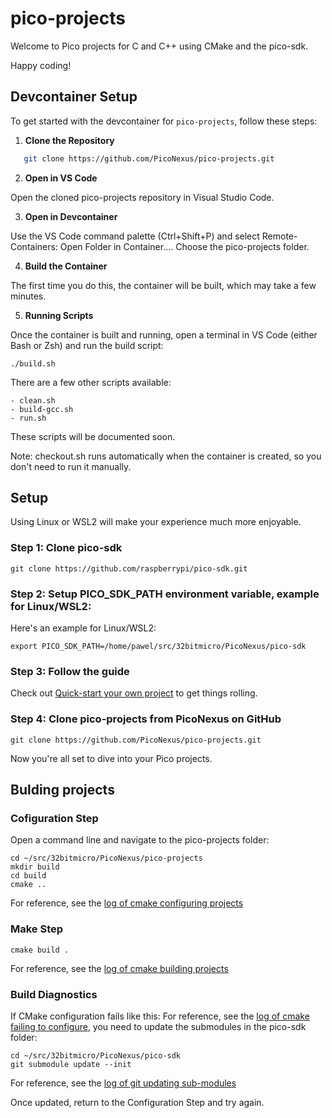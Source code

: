 # pico-projects

Welcome to Pico projects for C and C++ using CMake and the pico-sdk.

Happy coding!

## Devcontainer Setup

To get started with the devcontainer for `pico-projects`, follow these steps:

1. **Clone the Repository**

```bash
   git clone https://github.com/PicoNexus/pico-projects.git
```

2. **Open in VS Code**

Open the cloned pico-projects repository in Visual Studio Code.

3. **Open in Devcontainer**

Use the VS Code command palette (Ctrl+Shift+P) and select Remote-Containers: Open Folder in Container.... Choose the pico-projects folder.

4. **Build the Container**

The first time you do this, the container will be built, which may take a few minutes.

5. **Running Scripts**

Once the container is built and running, open a terminal in VS Code (either Bash or Zsh) and run the build script:

```
./build.sh
```


There are a few other scripts available:

    - clean.sh
    - build-gcc.sh
    - run.sh

These scripts will be documented soon.

Note: checkout.sh runs automatically when the container is created, so you don't need to run it manually.

## Setup

Using Linux or WSL2 will make your experience much more enjoyable.

### Step 1: Clone pico-sdk

```
git clone https://github.com/raspberrypi/pico-sdk.git 
```

### Step 2: Setup PICO_SDK_PATH environment variable, example for Linux/WSL2:

Here's an example for Linux/WSL2:

```
export PICO_SDK_PATH=/home/pawel/src/32bitmicro/PicoNexus/pico-sdk
```

### Step 3: Follow the guide 

Check out  [Quick-start your own project](https://github.com/raspberrypi/pico-sdk) to get things rolling.

### Step 4: Clone pico-projects from PicoNexus on GitHub

```
git clone https://github.com/PicoNexus/pico-projects.git
```

Now you're all set to dive into your Pico projects. 

## Bulding projects

### Cofiguration Step

Open a command line and navigate to the pico-projects folder:

```
cd ~/src/32bitmicro/PicoNexus/pico-projects
mkdir build
cd build
cmake ..
```

For reference, see the [log of cmake configuring projects](log/cmake-configure-done.log)

### Make Step

```
cmake build .
```

For reference, see the [log of cmake building projects](log/cmake-configure-done.log)

### Build Diagnostics

If CMake configuration fails like this:
For reference, see the [log of cmake failing to configure](log/cmake-configure-failed.log),
you need to update the submodules in the pico-sdk folder:

```
cd ~/src/32bitmicro/PicoNexus/pico-sdk
git submodule update --init
```

For reference, see the [log of git updating sub-modules](log/git-pico-sdk-submodules-update.log) 

Once updated, return to the Configuration Step and try again.
